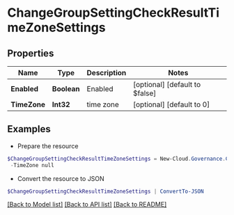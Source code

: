 # ChangeGroupSettingCheckResultTimeZoneSettings
## Properties

Name | Type | Description | Notes
------------ | ------------- | ------------- | -------------
**Enabled** | **Boolean** | Enabled | [optional] [default to $false]
**TimeZone** | **Int32** | time zone | [optional] [default to 0]

## Examples

- Prepare the resource
```powershell
$ChangeGroupSettingCheckResultTimeZoneSettings = New-Cloud.Governance.ClientChangeGroupSettingCheckResultTimeZoneSettings  -Enabled null `
 -TimeZone null
```

- Convert the resource to JSON
```powershell
$ChangeGroupSettingCheckResultTimeZoneSettings | ConvertTo-JSON
```

[[Back to Model list]](../README.md#documentation-for-models) [[Back to API list]](../README.md#documentation-for-api-endpoints) [[Back to README]](../README.md)


